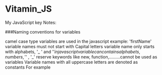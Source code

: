 # Vitamin_JS
My JavaScript key Notes:

###Naming conventions for variables

camel case type variables are used in the javascript example: 'firstName'
variable names must not start with Capital letters
variable name only starts with alphabets, '_ ' and '$' in javascript
variable can contains alphabets, numbers, '$' , '_'
reserve keywords like new, function,.........cannot be used as variables
Variable names with all uppercase letters are denoted as constants For example


